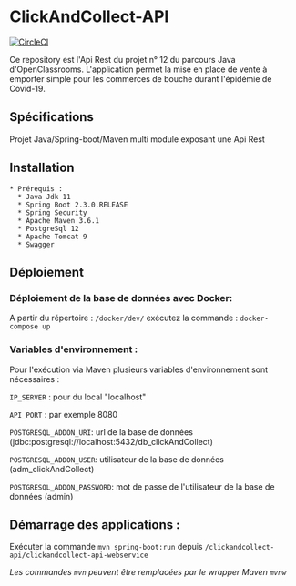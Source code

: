 # ClickAndCollect-API
[![CircleCI](https://circleci.com/gh/alainDuguine/ClickAndCollect-RestApi.svg?style=svg)](https://circleci.com/gh/alainDuguine/ClickAndCollect-RestApi)

  Ce repository est l'Api Rest du projet n° 12 du parcours Java d'OpenClassrooms.
  L'application permet la mise en place de vente à emporter simple pour les commerces de bouche durant l'épidémie de Covid-19.
  
  ## Spécifications
  
  Projet Java/Spring-boot/Maven multi module exposant une Api Rest 
    
  ## Installation
  
    * Prérequis :
      * Java Jdk 11
      * Spring Boot 2.3.0.RELEASE
      * Spring Security
      * Apache Maven 3.6.1
      * PostgreSql 12
      * Apache Tomcat 9
      * Swagger
  
  ## Déploiement
  
  ### Déploiement de la base de données avec Docker:
    
   A partir du répertoire : ```/docker/dev/``` 
   exécutez la commande : ```docker-compose up```
  
  ### Variables d'environnement :
    
   Pour l'exécution via Maven plusieurs variables d'environnement sont nécessaires :
      
   ```IP_SERVER``` : pour du local "localhost"    
     
   ```API_PORT``` : par exemple 8080
     
   ```POSTGRESQL_ADDON_URI```: url de la base de données (jdbc:postgresql://localhost:5432/db_clickAndCollect)
   
   ```POSTGRESQL_ADDON_USER```: utilisateur de la base de données (adm_clickAndCollect)
     
   ```POSTGRESQL_ADDON_PASSWORD```: mot de passe de l'utilisateur de la base de données (admin)
   
  ## Démarrage des applications :
          
   Exécuter la commande ```mvn spring-boot:run``` depuis ```/clickandcollect-api/clickandcollect-api-webservice```
         
   *Les commandes ```mvn``` peuvent être remplacées par le wrapper Maven ```mvnw```*
